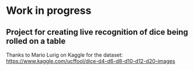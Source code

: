 # Work in progress

## Project for creating live recognition of dice being rolled on a table

Thanks to Mario Lurig on Kaggle for the dataset: https://www.kaggle.com/ucffool/dice-d4-d6-d8-d10-d12-d20-images
